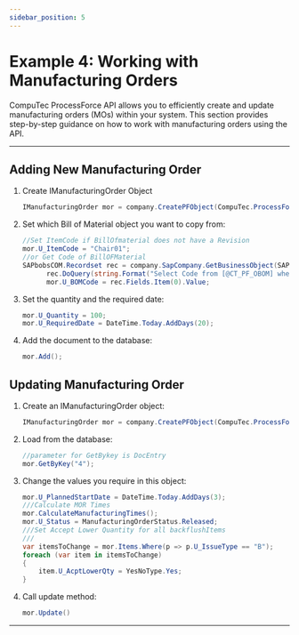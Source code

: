 ```yaml
---
sidebar_position: 5
---
```


# Example 4: Working with Manufacturing Orders

CompuTec ProcessForce API allows you to efficiently create and update manufacturing orders (MOs) within your system. This section provides step-by-step guidance on how to work with manufacturing orders using the API.

---

## Adding New Manufacturing Order

1. Create IManufacturingOrder Object

    ```csharp
    IManufacturingOrder mor = company.CreatePFObject(CompuTec.ProcessForce.API.Core.ObjectTypes.ManufacturingOrder);
    ```

2. Set which Bill of Material object you want to copy from:

    ```csharp
    //Set ItemCode if BillOfmaterial does not have a Revision 
    mor.U_ItemCode = "Chair01";
    //or Get Code of BillOFMaterial
    SAPbobsCOM.Recordset rec = company.SapCompany.GetBusinessObject(SAPbobsCOM.BoObjectTypes.BoRecordset);
          rec.DoQuery(string.Format("Select Code from [@CT_PF_OBOM] where U_ItemCode=N'{0} and U_Revision=N'{1}'", "Table01", "Rev01")); 
          mor.U_BOMCode = rec.Fields.Item(0).Value;
    ```

3. Set the quantity and the required date:

    ```csharp
    mor.U_Quantity = 100; 
    mor.U_RequiredDate = DateTime.Today.AddDays(20);
    ```

4. Add the document to the database:

    ```csharp
    mor.Add();
    ```

## Updating Manufacturing Order

1. Create an IManufacturingOrder object:

    ```csharp
    IManufacturingOrder mor = company.CreatePFObject(CompuTec.ProcessForce.API.Core.ObjectTypes.ManufacturingOrder);
    ```

2. Load from the database:

    ```csharp
    //parameter for GetBykey is DocEntry
    mor.GetByKey("4");
    ```

3. Change the values you require in this object:

    ```csharp
    mor.U_PlannedStartDate = DateTime.Today.AddDays(3);
    ///Calculate MOR Times
    mor.CalculateManufacturingTimes();
    mor.U_Status = ManufacturingOrderStatus.Released;
    ///Set Accept Lower Quantity for all backflushItems
    ///
    var itemsToChange = mor.Items.Where(p => p.U_IssueType == "B");
    foreach (var item in itemsToChange)
    {
        item.U_AcptLowerQty = YesNoType.Yes;
    }
    ```

4. Call update method:

    ```csharp
    mor.Update()
    ```

---

